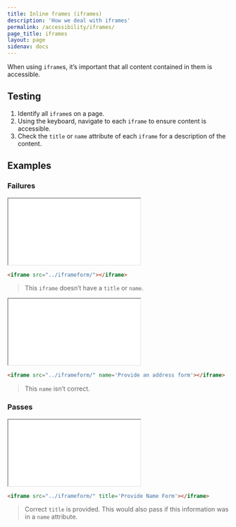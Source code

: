 ```yaml
---
title: Inline frames (iframes)
description: 'How we deal with iframes'
permalink: /accessibility/iframes/
page_title: iframes
layout: page
sidenav: docs
---
```

When using `iframe`s, it’s important that all content contained in them is accessible.

## Testing

1. Identify all `iframe`s on a page.
2. Using the keyboard, navigate to each `iframe` to ensure content is accessible.
3. Check the `title` or `name` attribute of each `iframe` for a description of the content.

## Examples


### Failures

<iframe src="../iframeform/" class="exampleFailure"></iframe>

```html
<iframe src="../iframeform/"></iframe>
```

> This `iframe` doesn’t have a `title` or `name`.

<iframe src="../iframeform/" name='Provide an address form' class="exampleFailure"></iframe>

```html
<iframe src="../iframeform/" name='Provide an address form'></iframe>
```

> This `name` isn’t correct.

### Passes

<iframe src="../iframeform/" title='Provide Name Form'></iframe>

```html
<iframe src="../iframeform/" title='Provide Name Form'></iframe>
```

> Correct `title` is provided. This would also pass if this information was in a `name` attribute.

